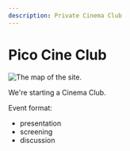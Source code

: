 ```yaml
---
description: Private Cinema Club
---
```


# Pico Cine Club

![The map of the site.](../.gitbook/assets/pico-cine-clubjpg)

We're starting a Cinema Club.

Event format:

- presentation
- screening
- discussion